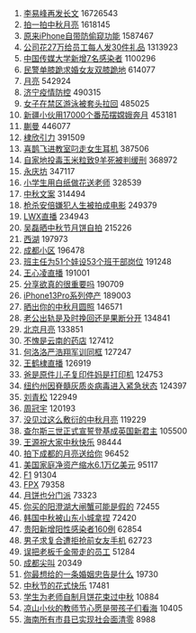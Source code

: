 1. [李易峰再发长文](https://s.weibo.com//weibo?q=%23%E6%9D%8E%E6%98%93%E5%B3%B0%E5%86%8D%E5%8F%91%E9%95%BF%E6%96%87%23&t=31&band_rank=1&Refer=top) 16726543
2. [拍一拍中秋月亮](https://s.weibo.com//weibo?q=%23%E6%8B%8D%E4%B8%80%E6%8B%8D%E4%B8%AD%E7%A7%8B%E6%9C%88%E4%BA%AE%23&t=31&band_rank=3&Refer=top) 1618145
3. [原来iPhone自带防偷窥功能](https://s.weibo.com//weibo?q=%23%E5%8E%9F%E6%9D%A5iPhone%E8%87%AA%E5%B8%A6%E9%98%B2%E5%81%B7%E7%AA%A5%E5%8A%9F%E8%83%BD%23&t=31&band_rank=4&Refer=top) 1587467
4. [公司花27万给员工每人发30件礼品](https://s.weibo.com//weibo?q=%23%E5%85%AC%E5%8F%B8%E8%8A%B127%E4%B8%87%E7%BB%99%E5%91%98%E5%B7%A5%E6%AF%8F%E4%BA%BA%E5%8F%9130%E4%BB%B6%E7%A4%BC%E5%93%81%23&t=31&band_rank=5&Refer=top) 1313923
5. [中国传媒大学新增7名感染者](https://s.weibo.com//weibo?q=%23%E4%B8%AD%E5%9B%BD%E4%BC%A0%E5%AA%92%E5%A4%A7%E5%AD%A6%E6%96%B0%E5%A2%9E7%E5%90%8D%E6%84%9F%E6%9F%93%E8%80%85%23&t=31&band_rank=6&Refer=top) 1100296
6. [民警单膝跪求婚女友双膝跪地](https://s.weibo.com//weibo?q=%23%E6%B0%91%E8%AD%A6%E5%8D%95%E8%86%9D%E8%B7%AA%E6%B1%82%E5%A9%9A%E5%A5%B3%E5%8F%8B%E5%8F%8C%E8%86%9D%E8%B7%AA%E5%9C%B0%23&t=31&band_rank=8&Refer=top) 614077
7. [月亮](https://s.weibo.com//weibo?q=%23%E6%9C%88%E4%BA%AE%23&t=31&band_rank=8&Refer=top) 542924
8. [济宁疫情防控](https://s.weibo.com//weibo?q=%E6%B5%8E%E5%AE%81%E7%96%AB%E6%83%85%E9%98%B2%E6%8E%A7&t=31&band_rank=9&Refer=top) 490315
9. [女子在禁区游泳被套头拉回](https://s.weibo.com//weibo?q=%23%E5%A5%B3%E5%AD%90%E5%9C%A8%E7%A6%81%E5%8C%BA%E6%B8%B8%E6%B3%B3%E8%A2%AB%E5%A5%97%E5%A4%B4%E6%8B%89%E5%9B%9E%23&t=31&band_rank=6&Refer=top) 485025
10. [新疆小伙用17000个番茄摆嫦娥奔月](https://s.weibo.com//weibo?q=%23%E6%96%B0%E7%96%86%E5%B0%8F%E4%BC%99%E7%94%A817000%E4%B8%AA%E7%95%AA%E8%8C%84%E6%91%86%E5%AB%A6%E5%A8%A5%E5%A5%94%E6%9C%88%23&t=31&band_rank=6&Refer=top) 453181
11. [蒯曼](https://s.weibo.com//weibo?q=%E8%92%AF%E6%9B%BC&t=31&band_rank=7&Refer=top) 446077
12. [棣欣引力](https://s.weibo.com//weibo?q=%23%E6%A3%A3%E6%AC%A3%E5%BC%95%E5%8A%9B%23&t=31&band_rank=11&Refer=top) 391509
13. [喜鹊飞进教室叼走女生耳机](https://s.weibo.com//weibo?q=%23%E5%96%9C%E9%B9%8A%E9%A3%9E%E8%BF%9B%E6%95%99%E5%AE%A4%E5%8F%BC%E8%B5%B0%E5%A5%B3%E7%94%9F%E8%80%B3%E6%9C%BA%23&t=31&band_rank=10&Refer=top) 387506
14. [自家地投毒玉米粒致9羊死被判缓刑](https://s.weibo.com//weibo?q=%23%E8%87%AA%E5%AE%B6%E5%9C%B0%E6%8A%95%E6%AF%92%E7%8E%89%E7%B1%B3%E7%B2%92%E8%87%B49%E7%BE%8A%E6%AD%BB%E8%A2%AB%E5%88%A4%E7%BC%93%E5%88%91%23&t=31&band_rank=12&Refer=top) 368972
15. [永庆坊](https://s.weibo.com//weibo?q=%E6%B0%B8%E5%BA%86%E5%9D%8A&t=31&band_rank=14&Refer=top) 347117
16. [小学生用白纸做花送老师](https://s.weibo.com//weibo?q=%23%E5%B0%8F%E5%AD%A6%E7%94%9F%E7%94%A8%E7%99%BD%E7%BA%B8%E5%81%9A%E8%8A%B1%E9%80%81%E8%80%81%E5%B8%88%23&t=31&band_rank=16&Refer=top) 328539
17. [中秋文案](https://s.weibo.com//weibo?q=%23%E4%B8%AD%E7%A7%8B%E6%96%87%E6%A1%88%23&t=31&band_rank=18&Refer=top) 314494
18. [枪杀安倍嫌犯人生被拍成电影](https://s.weibo.com//weibo?q=%23%E6%9E%AA%E6%9D%80%E5%AE%89%E5%80%8D%E5%AB%8C%E7%8A%AF%E4%BA%BA%E7%94%9F%E8%A2%AB%E6%8B%8D%E6%88%90%E7%94%B5%E5%BD%B1%23&t=31&band_rank=19&Refer=top) 249379
19. [LWX直播](https://s.weibo.com//weibo?q=LWX%E7%9B%B4%E6%92%AD&t=31&band_rank=20&Refer=top) 234943
20. [吴磊晒中秋节月饼自拍](https://s.weibo.com//weibo?q=%23%E5%90%B4%E7%A3%8A%E6%99%92%E4%B8%AD%E7%A7%8B%E8%8A%82%E6%9C%88%E9%A5%BC%E8%87%AA%E6%8B%8D%23&t=31&band_rank=21&Refer=top) 215226
21. [西湖](https://s.weibo.com//weibo?q=%E8%A5%BF%E6%B9%96&t=31&band_rank=24&Refer=top) 197973
22. [成都小区](https://s.weibo.com//weibo?q=%E6%88%90%E9%83%BD%E5%B0%8F%E5%8C%BA&t=31&band_rank=15&Refer=top) 196478
23. [班主任为51个娃设53个班干部岗位](https://s.weibo.com//weibo?q=%23%E7%8F%AD%E4%B8%BB%E4%BB%BB%E4%B8%BA51%E4%B8%AA%E5%A8%83%E8%AE%BE53%E4%B8%AA%E7%8F%AD%E5%B9%B2%E9%83%A8%E5%B2%97%E4%BD%8D%23&t=31&band_rank=25&Refer=top) 191248
24. [王心凌直播](https://s.weibo.com//weibo?q=%E7%8E%8B%E5%BF%83%E5%87%8C%E7%9B%B4%E6%92%AD&t=31&band_rank=26&Refer=top) 191001
25. [分享欲真的很重要吗](https://s.weibo.com//weibo?q=%23%E5%88%86%E4%BA%AB%E6%AC%B2%E7%9C%9F%E7%9A%84%E5%BE%88%E9%87%8D%E8%A6%81%E5%90%97%23&t=31&band_rank=20&Refer=top) 190709
26. [iPhone13Pro系列停产](https://s.weibo.com//weibo?q=%23iPhone13Pro%E7%B3%BB%E5%88%97%E5%81%9C%E4%BA%A7%23&t=31&band_rank=27&Refer=top) 189003
27. [晒出你的中秋月圆照](https://s.weibo.com//weibo?q=%23%E6%99%92%E5%87%BA%E4%BD%A0%E7%9A%84%E4%B8%AD%E7%A7%8B%E6%9C%88%E5%9C%86%E7%85%A7%23&t=31&band_rank=24&Refer=top) 146571
28. [老公出轨是及时挽回还是果断分开](https://s.weibo.com//weibo?q=%23%E8%80%81%E5%85%AC%E5%87%BA%E8%BD%A8%E6%98%AF%E5%8F%8A%E6%97%B6%E6%8C%BD%E5%9B%9E%E8%BF%98%E6%98%AF%E6%9E%9C%E6%96%AD%E5%88%86%E5%BC%80%23&t=31&band_rank=26&Refer=top) 134841
29. [北京月亮](https://s.weibo.com//weibo?q=%23%E5%8C%97%E4%BA%AC%E6%9C%88%E4%BA%AE%23&t=31&band_rank=29&Refer=top) 133851
30. [不愧是云南的药店](https://s.weibo.com//weibo?q=%23%E4%B8%8D%E6%84%A7%E6%98%AF%E4%BA%91%E5%8D%97%E7%9A%84%E8%8D%AF%E5%BA%97%23&t=31&band_rank=30&Refer=top) 127412
31. [何洛洛严浩翔军训同框](https://s.weibo.com//weibo?q=%23%E4%BD%95%E6%B4%9B%E6%B4%9B%E4%B8%A5%E6%B5%A9%E7%BF%94%E5%86%9B%E8%AE%AD%E5%90%8C%E6%A1%86%23&t=31&band_rank=31&Refer=top) 127247
32. [王鹤棣直播](https://s.weibo.com//weibo?q=%23%E7%8E%8B%E9%B9%A4%E6%A3%A3%E7%9B%B4%E6%92%AD%23&t=31&band_rank=32&Refer=top) 126919
33. [爸是原件儿子复印件妈是打印机](https://s.weibo.com//weibo?q=%23%E7%88%B8%E6%98%AF%E5%8E%9F%E4%BB%B6%E5%84%BF%E5%AD%90%E5%A4%8D%E5%8D%B0%E4%BB%B6%E5%A6%88%E6%98%AF%E6%89%93%E5%8D%B0%E6%9C%BA%23&t=31&band_rank=30&Refer=top) 124753
34. [纽约州因脊髓灰质炎病毒进入紧急状态](https://s.weibo.com//weibo?q=%23%E7%BA%BD%E7%BA%A6%E5%B7%9E%E5%9B%A0%E8%84%8A%E9%AB%93%E7%81%B0%E8%B4%A8%E7%82%8E%E7%97%85%E6%AF%92%E8%BF%9B%E5%85%A5%E7%B4%A7%E6%80%A5%E7%8A%B6%E6%80%81%23&t=31&band_rank=30&Refer=top) 124397
35. [刘青松](https://s.weibo.com//weibo?q=%E5%88%98%E9%9D%92%E6%9D%BE&t=31&band_rank=29&Refer=top) 122949
36. [周冠宇](https://s.weibo.com//weibo?q=%E5%91%A8%E5%86%A0%E5%AE%87&t=31&band_rank=35&Refer=top) 120193
37. [没见过这么敷衍的中秋月亮](https://s.weibo.com//weibo?q=%23%E6%B2%A1%E8%A7%81%E8%BF%87%E8%BF%99%E4%B9%88%E6%95%B7%E8%A1%8D%E7%9A%84%E4%B8%AD%E7%A7%8B%E6%9C%88%E4%BA%AE%23&t=31&band_rank=30&Refer=top) 119229
38. [查尔斯三世正式宣誓登基成英国新君主](https://s.weibo.com//weibo?q=%23%E6%9F%A5%E5%B0%94%E6%96%AF%E4%B8%89%E4%B8%96%E6%AD%A3%E5%BC%8F%E5%AE%A3%E8%AA%93%E7%99%BB%E5%9F%BA%E6%88%90%E8%8B%B1%E5%9B%BD%E6%96%B0%E5%90%9B%E4%B8%BB%23&t=31&band_rank=30&Refer=top) 105500
39. [王源祝大家中秋快乐](https://s.weibo.com//weibo?q=%23%E7%8E%8B%E6%BA%90%E7%A5%9D%E5%A4%A7%E5%AE%B6%E4%B8%AD%E7%A7%8B%E5%BF%AB%E4%B9%90%23&t=31&band_rank=31&Refer=top) 98444
40. [拍下成都的月亮送给你](https://s.weibo.com//weibo?q=%23%E6%8B%8D%E4%B8%8B%E6%88%90%E9%83%BD%E7%9A%84%E6%9C%88%E4%BA%AE%E9%80%81%E7%BB%99%E4%BD%A0%23&t=31&band_rank=39&Refer=top) 96452
41. [美国家庭净资产缩水6.1万亿美元](https://s.weibo.com//weibo?q=%23%E7%BE%8E%E5%9B%BD%E5%AE%B6%E5%BA%AD%E5%87%80%E8%B5%84%E4%BA%A7%E7%BC%A9%E6%B0%B46.1%E4%B8%87%E4%BA%BF%E7%BE%8E%E5%85%83%23&t=31&band_rank=6&Refer=top) 95117
42. [F1](https://s.weibo.com//weibo?q=F1&t=31&band_rank=40&Refer=top) 91304
43. [FPX](https://s.weibo.com//weibo?q=FPX&t=31&band_rank=44&Refer=top) 79358
44. [月饼也分门派](https://s.weibo.com//weibo?q=%23%E6%9C%88%E9%A5%BC%E4%B9%9F%E5%88%86%E9%97%A8%E6%B4%BE%23&t=31&band_rank=40&Refer=top) 73323
45. [你买的阳澄湖大闸蟹可能是假的](https://s.weibo.com//weibo?q=%23%E4%BD%A0%E4%B9%B0%E7%9A%84%E9%98%B3%E6%BE%84%E6%B9%96%E5%A4%A7%E9%97%B8%E8%9F%B9%E5%8F%AF%E8%83%BD%E6%98%AF%E5%81%87%E7%9A%84%23&t=31&band_rank=45&Refer=top) 72455
46. [韩国中秋被山东小城拿捏](https://s.weibo.com//weibo?q=%23%E9%9F%A9%E5%9B%BD%E4%B8%AD%E7%A7%8B%E8%A2%AB%E5%B1%B1%E4%B8%9C%E5%B0%8F%E5%9F%8E%E6%8B%BF%E6%8D%8F%23&t=31&band_rank=46&Refer=top) 72420
47. [贵阳新增阳性感染者160例](https://s.weibo.com//weibo?q=%23%E8%B4%B5%E9%98%B3%E6%96%B0%E5%A2%9E%E9%98%B3%E6%80%A7%E6%84%9F%E6%9F%93%E8%80%85160%E4%BE%8B%23&t=31&band_rank=47&Refer=top) 62854
48. [男子求复合遭拒抢前女友手机](https://s.weibo.com//weibo?q=%23%E7%94%B7%E5%AD%90%E6%B1%82%E5%A4%8D%E5%90%88%E9%81%AD%E6%8B%92%E6%8A%A2%E5%89%8D%E5%A5%B3%E5%8F%8B%E6%89%8B%E6%9C%BA%23&t=31&band_rank=47&Refer=top) 62723
49. [误把老板千金带走的员工](https://s.weibo.com//weibo?q=%23%E8%AF%AF%E6%8A%8A%E8%80%81%E6%9D%BF%E5%8D%83%E9%87%91%E5%B8%A6%E8%B5%B0%E7%9A%84%E5%91%98%E5%B7%A5%23&t=31&band_rank=50&Refer=top) 51284
50. [成都尖叫](https://s.weibo.com//weibo?q=%E6%88%90%E9%83%BD%E5%B0%96%E5%8F%AB&t=31&band_rank=50&Refer=top) 20349
51. [你最想给的一条婚姻忠告是什么](https://s.weibo.com//weibo?q=%23%E4%BD%A0%E6%9C%80%E6%83%B3%E7%BB%99%E7%9A%84%E4%B8%80%E6%9D%A1%E5%A9%9A%E5%A7%BB%E5%BF%A0%E5%91%8A%E6%98%AF%E4%BB%80%E4%B9%88%23&t=31&band_rank=24&Refer=top) 19730
52. [中秋节的花式快乐](https://s.weibo.com//weibo?q=%23%E4%B8%AD%E7%A7%8B%E8%8A%82%E7%9A%84%E8%8A%B1%E5%BC%8F%E5%BF%AB%E4%B9%90%23&t=31&band_rank=50&Refer=top) 17481
53. [学生为老师自制月饼花束过中秋](https://s.weibo.com//weibo?q=%23%E5%AD%A6%E7%94%9F%E4%B8%BA%E8%80%81%E5%B8%88%E8%87%AA%E5%88%B6%E6%9C%88%E9%A5%BC%E8%8A%B1%E6%9D%9F%E8%BF%87%E4%B8%AD%E7%A7%8B%23&t=31&band_rank=49&Refer=top) 10884
54. [凉山小伙的教师节心愿是带孩子们看海](https://s.weibo.com//weibo?q=%23%E5%87%89%E5%B1%B1%E5%B0%8F%E4%BC%99%E7%9A%84%E6%95%99%E5%B8%88%E8%8A%82%E5%BF%83%E6%84%BF%E6%98%AF%E5%B8%A6%E5%AD%A9%E5%AD%90%E4%BB%AC%E7%9C%8B%E6%B5%B7%23&t=31&band_rank=50&Refer=top) 10405
55. [海南所有市县已实现社会面清零](https://s.weibo.com//weibo?q=%23%E6%B5%B7%E5%8D%97%E6%89%80%E6%9C%89%E5%B8%82%E5%8E%BF%E5%B7%B2%E5%AE%9E%E7%8E%B0%E7%A4%BE%E4%BC%9A%E9%9D%A2%E6%B8%85%E9%9B%B6%23&t=31&band_rank=48&Refer=top) 8988
